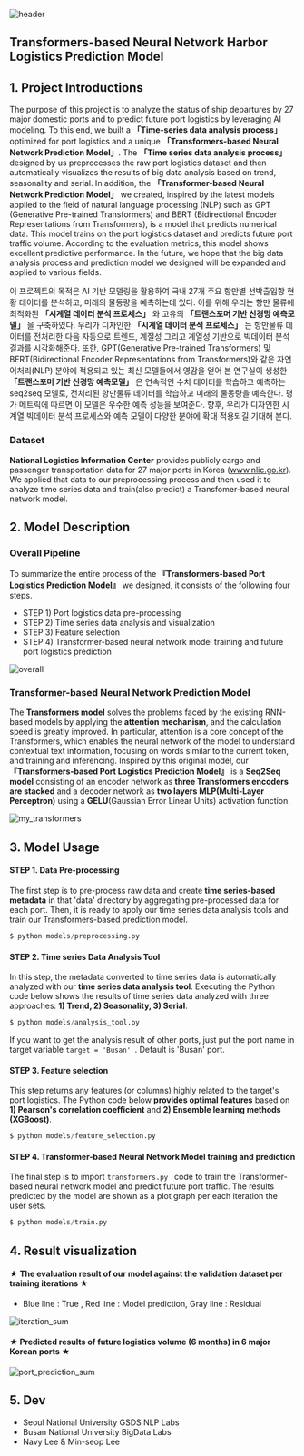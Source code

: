 ![header](https://capsule-render.vercel.app/api?type=waving&color=gradient&height=300&section=header&text=%20%20Harbor%20Logistics%20Forecast&fontColor=317589&fontSize=60)


## Transformers-based Neural Network Harbor Logistics Prediction Model 


## 1. Project Introductions

The purpose of this project is to analyze the status of ship departures by 27 major domestic ports and to predict future port logistics by leveraging AI modeling.
To this end, we built a **「Time-series data analysis process」** optimized for port logistics and a unique **「Transformers-based Neural Network Prediction Model」**. The **「Time series data analysis process」** designed by us preprocesses the raw port logistics dataset and then automatically visualizes the results of big data analysis based on trend, seasonality and serial. In addition, the **「Transformer-based Neural Network Prediction Model」** we created, inspired by the latest models applied to the field of natural language processing (NLP) such as GPT (Generative Pre-trained Transformers) and BERT (Bidirectional Encoder Representations from Transformers), is a model that predicts numerical data. This model trains on the port logistics dataset and predicts future port traffic volume. According to the evaluation metrics, this model shows excellent predictive performance. In the future, we hope that the big data analysis process and prediction model we designed will be expanded and applied to various fields.


이 프로젝트의 목적은 AI 기반 모델링을 활용하여 국내 27개 주요 항만별 선박출입항 현황 데이터를 분석하고, 미래의 물동량을 예측하는데 있다. 이를 위해 우리는 항만 물류에 최적화된 **「시계열 데이터 분석 프로세스」** 와 고유의 **「트랜스포머 기반 신경망 예측모델」** 을 구축하였다. 우리가 디자인한 **「시계열 데이터 분석 프로세스」** 는 항만물류 데이터를 전처리한 다음 자동으로 트렌드, 계절성 그리고 계열성 기반으로 빅데이터 분석 결과를 시각화해준다. 또한, GPT(Generative Pre-trained Transformers)  및 BERT(Bidirectional Encoder Representations from Transformers)와 같은 자연어처리(NLP) 분야에 적용되고 있는 최신 모델들에서 영감을 얻어 본 연구실이 생성한 **「트랜스포머 기반 신경망 예측모델」** 은 연속적인 수치 데이터를 학습하고 예측하는 seq2seq 모델로, 전처리된 항만물류 데이터를 학습하고 미래의 물동량을 예측한다. 평가 메트릭에 따르면 이 모델은 우수한 예측 성능을 보여준다. 향후, 우리가 디자인한 시계열 빅데이터 분석 프로세스와 예측 모델이 다양한 분야에 확대 적용되길 기대해 본다.


### Dataset
**National Logistics Information Center** provides publicly cargo and passenger transportation data for 27 major ports in Korea (www.nlic.go.kr). We applied that data to our preprocessing process and then used it to analyze time series data and train(also predict) a Transfomer-based neural network model. 


## 2. Model Description

### Overall Pipeline
To summarize the entire process of the **『Transformers-based Port Logistics Prediction Model』** we designed, it consists of the following four steps.
  - STEP 1) Port logistics data pre-processing
  - STEP 2) Time series data analysis and visualization
  - STEP 3) Feature selection
  - STEP 4) Transformer-based neural network model training and future port logistics prediction

![overall](https://user-images.githubusercontent.com/105137667/235141521-1d2a0a20-a7a1-4287-8ab1-585b06f9b426.jpg)


### Transformer-based Neural Network Prediction Model

The **Transformers model** solves the problems faced by the existing RNN-based models by applying the **attention mechanism**, and the calculation speed is greatly improved.  In particular, attention is a core concept of the Transformers, which enables the neural network of the model to understand contextual text information, focusing on words similar to the current token, and training and inferencing. Inspired by this original model, our **『Transformers-based Port Logistics Prediction Model』** is a **Seq2Seq model** consisting of an encoder network as **three Transformers encoders are stacked** and a decoder network as **two layers MLP(Multi-Layer Perceptron)** using a **GELU**(Gaussian Error Linear Units) activation function.

![my_transformers](https://user-images.githubusercontent.com/105137667/234526953-1165f18c-b57a-4979-abad-bda6c8af7f9e.jpg)


## 3. Model Usage

#### STEP 1. Data Pre-processing
The first step is to pre-process raw data and create **time series-based metadata** in that 'data' directory by aggregating pre-processed data for each port. Then, it is ready to apply our time series data analysis tools and train our Transformers-based prediction model.

```python
$ python models/preprocessing.py
```

#### STEP 2. Time series Data Analysis Tool
In this step, the metadata converted to time series data is automatically analyzed with our **time series data analysis tool**. Executing the Python code below shows the results of time series data analyzed with three approaches: **1) Trend, 2) Seasonality, 3) Serial**.

 ```python
$ python models/analysis_tool.py
```

If you want to get the analysis result of other ports, just put the port name in target variable ```target = 'Busan' ```. Default is 'Busan' port.

#### STEP 3. Feature selection
This step returns any features (or columns) highly related to the target's port logistics. The Python code below **provides optimal features** based on **1) Pearson's correlation coefficient** and **2) Ensemble learning methods (XGBoost)**.

 ```python
$ python models/feature_selection.py
```

#### STEP 4. Transformer-based Neural Network Model training and prediction
The final step is to import ```transformers.py ``` code to train the Transformer-based neural network model and predict future port traffic. The results predicted by the model are shown as a plot graph per each iteration the user sets.

 ```python
$ python models/train.py
```

## 4. Result visualization

#### ★ The evaluation result of our model against the validation dataset per training iterations ★ 
* Blue line : True , Red line : Model prediction, Gray line : Residual

![iteration_sum](https://github.com/Navy10021/Harbor_Logistics_prediction/assets/105137667/1cddce95-3a94-4c29-a61b-7de808c63d62)


#### ★ Predicted results of future logistics volume (6 months) in 6 major Korean ports ★ 

![port_prediction_sum](https://github.com/Navy10021/Harbor_Logistics_prediction/assets/105137667/8e849898-0b61-4f96-bc98-0bfbc65f102c)


## 5. Dev
  - Seoul National University GSDS NLP Labs
  - Busan National University BigData Labs
  - Navy Lee & Min-seop Lee
